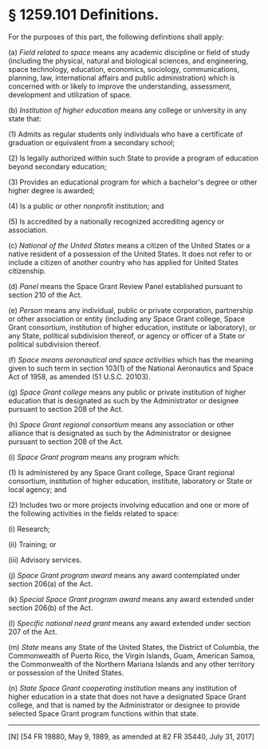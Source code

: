 # § 1259.101   Definitions.

For the purposes of this part, the following definitions shall apply:


(a) *Field related to space* means any academic discipline or field of study (including the physical, natural and biological sciences, and engineering, space technology, education, economics, sociology, communications, planning, law, international affairs and public administration) which is concerned with or likely to improve the understanding, assessment, development and utilization of space.


(b) *Institution of higher education* means any college or university in any state that:


(1) Admits as regular students only individuals who have a certificate of graduation or equivalent from a secondary school;


(2) Is legally authorized within such State to provide a program of education beyond secondary education;


(3) Provides an educational program for which a bachelor's degree or other higher degree is awarded;


(4) Is a public or other nonprofit institution; and


(5) Is accredited by a nationally recognized accrediting agency or association.


(c) *National of the United States* means a citizen of the United States or a native resident of a possession of the United States. It does not refer to or include a citizen of another country who has applied for United States citizenship.


(d) *Panel* means the Space Grant Review Panel established pursuant to section 210 of the Act.


(e) *Person* means any individual, public or private corporation, partnership or other association or entity (including any Space Grant college, Space Grant consortium, institution of higher education, institute or laboratory), or any State, political subdivision thereof, or agency or officer of a State or political subdivision thereof.


(f) *Space means aeronautical and space activities* which has the meaning given to such term in section 103(1) of the National Aeronautics and Space Act of 1958, as amended (51 U.S.C. 20103).


(g) *Space Grant college* means any public or private institution of higher education that is designated as such by the Administrator or designee pursuant to section 208 of the Act.


(h) *Space Grant regional consortium* means any association or other alliance that is designated as such by the Administrator or designee pursuant to section 208 of the Act.


(i) *Space Grant program* means any program which:


(1) Is administered by any Space Grant college, Space Grant regional consortium, institution of higher education, institute, laboratory or State or local agency; and


(2) Includes two or more projects involving education and one or more of the following activities in the fields related to space:


(i) Research;


(ii) Training; or


(iii) Advisory services.


(j) *Space Grant program award* means any award contemplated under section 206(a) of the Act.


(k) *Special Space Grant program award* means any award extended under section 206(b) of the Act.


(l) *Specific national need grant* means any award extended under section 207 of the Act.


(m) *State* means any State of the United States, the District of Columbia, the Commonwealth of Puerto Rico, the Virgin Islands, Guam, American Samoa, the Commonwealth of the Northern Mariana Islands and any other territory or possession of the United States.


(n) *State Space Grant cooperating institution* means any institution of higher education in a state that does not have a designated Space Grant college, and that is named by the Administrator or designee to provide selected Space Grant program functions within that state.



---

[N] [54 FR 19880, May 9, 1989, as amended at 82 FR 35440, July 31, 2017]




